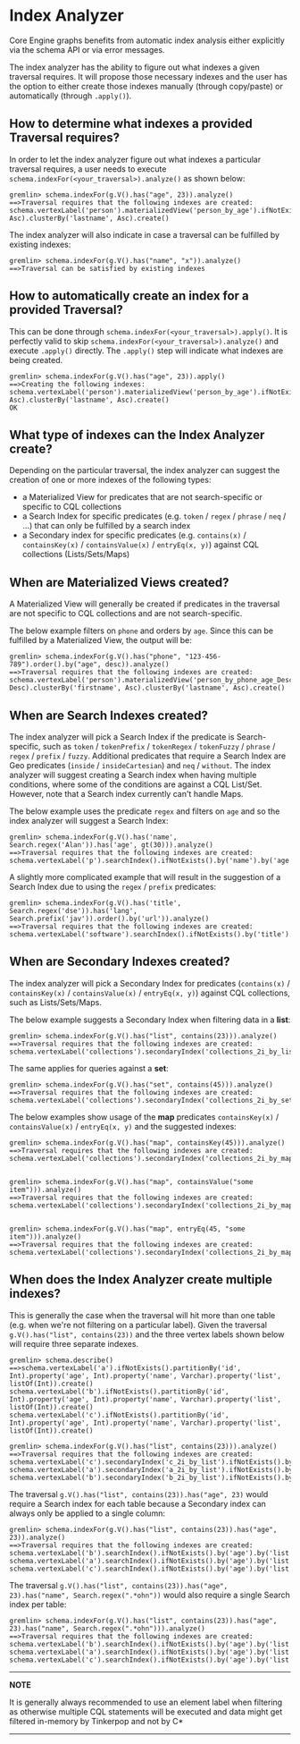 # Index Analyzer

Core Engine graphs benefits from automatic index analysis either explicitly via the schema API or via error messages.
 
The index analyzer has the ability to figure out what indexes a given traversal requires. It will propose those necessary indexes and the user has the option to either create those indexes manually (through copy/paste) or automatically (through `.apply()`).


## How to determine what indexes a provided Traversal requires?
In order to let the index analyzer figure out what indexes a particular traversal requires, a user needs to execute `schema.indexFor(<your_traversal>).analyze()` as shown below:

```
gremlin> schema.indexFor(g.V().has("age", 23)).analyze()
==>Traversal requires that the following indexes are created:
schema.vertexLabel('person').materializedView('person_by_age').ifNotExists().partitionBy('age').clusterBy('firstname', Asc).clusterBy('lastname', Asc).create()
```

The index analyzer will also indicate in case a traversal can be fulfilled by existing indexes:
```
gremlin> schema.indexFor(g.V().has("name", "x")).analyze()
==>Traversal can be satisfied by existing indexes
```

## How to automatically create an index for a provided Traversal?

This can be done through `schema.indexFor(<your_traversal>).apply()`. It is perfectly valid to skip `schema.indexFor(<your_traversal>).analyze()`
and execute `.apply()` directly. The `.apply()` step will indicate what indexes are being created.

```
gremlin> schema.indexFor(g.V().has("age", 23)).apply()
==>Creating the following indexes:
schema.vertexLabel('person').materializedView('person_by_age').ifNotExists().partitionBy('age').clusterBy('firstname', Asc).clusterBy('lastname', Asc).create()
OK
```

## What type of indexes can the Index Analyzer create?

Depending on the particular traversal, the index analyzer can suggest the creation of one or more indexes of the following types:

* a Materialized View for predicates that are not search-specific or specific to CQL collections
* a Search Index for specific predicates (e.g. `token` / `regex` / `phrase` / `neq` / ...) that can only be fulfilled by a search index
* a Secondary index for specific predicates (e.g. `contains(x)` / `containsKey(x)` / `containsValue(x)` / `entryEq(x, y)`) against CQL collections (Lists/Sets/Maps)

## When are Materialized Views created?

A Materialized View will generally be created if predicates in the traversal are not specific to CQL collections and are not search-specific.

The below example filters on `phone` and orders by `age`. Since this can be fulfilled by a Materialized View, the output will be:
```
gremlin> schema.indexFor(g.V().has("phone", "123-456-789").order().by("age", desc)).analyze()
==>Traversal requires that the following indexes are created:
schema.vertexLabel('person').materializedView('person_by_phone_age_Desc').ifNotExists().partitionBy('phone').clusterBy('age', Desc).clusterBy('firstname', Asc).clusterBy('lastname', Asc).create()
```

## When are Search Indexes created?

The index analyzer will pick a Search Index if the predicate is Search-specific, such as `token` / `tokenPrefix` / `tokenRegex` / `tokenFuzzy` / `phrase` / `regex` / `prefix` / `fuzzy`.
Additional predicates that require a Search Index are Geo predicates (`inside` / `insideCartesian`) and `neq` / `without`.
The index analyzer will suggest creating a Search index when having multiple conditions, where some of the conditions are against a CQL List/Set. However, note that
a Search index currently can't handle Maps.

The below example uses the predicate `regex` and filters on `age` and so the index analyzer will suggest a Search Index: 
```
gremlin> schema.indexFor(g.V().has('name', Search.regex('Alan')).has('age', gt(30))).analyze()
==>Traversal requires that the following indexes are created:
schema.vertexLabel('p').searchIndex().ifNotExists().by('name').by('age').create()
```

A slightly more complicated example that will result in the suggestion of a Search Index due to using the `regex` / `prefix` predicates:
```
gremlin> schema.indexFor(g.V().has('title', Search.regex('dse')).has('lang', Search.prefix('jav')).order().by('url')).analyze()
==>Traversal requires that the following indexes are created:
schema.vertexLabel('software').searchIndex().ifNotExists().by('title').by('lang').by('url').create()
```

## When are Secondary Indexes created?

The index analyzer will pick a Secondary Index for predicates (`contains(x)` / `containsKey(x)` / `containsValue(x)` / `entryEq(x, y)`)  against CQL collections, such as Lists/Sets/Maps. 

The below example suggests a Secondary Index when filtering data in a **list**:
```
gremlin> schema.indexFor(g.V().has("list", contains(23))).analyze()
==>Traversal requires that the following indexes are created:
schema.vertexLabel('collections').secondaryIndex('collections_2i_by_list').ifNotExists().by('list').indexValues().create()
```

The same applies for queries against a **set**:
```
gremlin> schema.indexFor(g.V().has("set", contains(45))).analyze()
==>Traversal requires that the following indexes are created:
schema.vertexLabel('collections').secondaryIndex('collections_2i_by_set').ifNotExists().by('set').indexValues().create()
```

The below examples show usage of the **map** predicates `containsKey(x)` / `containsValue(x)` / `entryEq(x, y)` and the suggested indexes:
```
gremlin> schema.indexFor(g.V().has("map", containsKey(45))).analyze()
==>Traversal requires that the following indexes are created:
schema.vertexLabel('collections').secondaryIndex('collections_2i_by_map1').ifNotExists().by('map').indexKeys().create()


gremlin> schema.indexFor(g.V().has("map", containsValue("some item"))).analyze()
==>Traversal requires that the following indexes are created:
schema.vertexLabel('collections').secondaryIndex('collections_2i_by_map2').ifNotExists().by('map').indexValues().create()


gremlin> schema.indexFor(g.V().has("map", entryEq(45, "some item"))).analyze()
==>Traversal requires that the following indexes are created:
schema.vertexLabel('collections').secondaryIndex('collections_2i_by_map3').ifNotExists().by('map').indexEntries().create()
```

## When does the Index Analyzer create multiple indexes?

This is generally the case when the traversal will hit more than one table (e.g. when we're not filtering on a particular label).
Given the traversal `g.V().has("list", contains(23))` and the three vertex labels shown below will require three separate indexes.

```
gremlin> schema.describe()
==>schema.vertexLabel('a').ifNotExists().partitionBy('id', Int).property('age', Int).property('name', Varchar).property('list', listOf(Int)).create()
schema.vertexLabel('b').ifNotExists().partitionBy('id', Int).property('age', Int).property('name', Varchar).property('list', listOf(Int)).create()
schema.vertexLabel('c').ifNotExists().partitionBy('id', Int).property('age', Int).property('name', Varchar).property('list', listOf(Int)).create()
```

```
gremlin> schema.indexFor(g.V().has("list", contains(23))).analyze()
==>Traversal requires that the following indexes are created:
schema.vertexLabel('c').secondaryIndex('c_2i_by_list').ifNotExists().by('list').indexValues().create()
schema.vertexLabel('a').secondaryIndex('a_2i_by_list').ifNotExists().by('list').indexValues().create()
schema.vertexLabel('b').secondaryIndex('b_2i_by_list').ifNotExists().by('list').indexValues().create()
```

The traversal `g.V().has("list", contains(23)).has("age", 23)` would require a Search index for each table because a Secondary index can always only be applied to a single column:
```
gremlin> schema.indexFor(g.V().has("list", contains(23)).has("age", 23)).analyze()
==>Traversal requires that the following indexes are created:
schema.vertexLabel('b').searchIndex().ifNotExists().by('age').by('list').create()
schema.vertexLabel('a').searchIndex().ifNotExists().by('age').by('list').create()
schema.vertexLabel('c').searchIndex().ifNotExists().by('age').by('list').create()
```

The traversal `g.V().has("list", contains(23)).has("age", 23).has("name", Search.regex(".*ohn"))` would also require a single Search index per table:

```
gremlin> schema.indexFor(g.V().has("list", contains(23)).has("age", 23).has("name", Search.regex(".*ohn"))).analyze()
==>Traversal requires that the following indexes are created:
schema.vertexLabel('b').searchIndex().ifNotExists().by('age').by('list').by('name').create()
schema.vertexLabel('a').searchIndex().ifNotExists().by('age').by('list').by('name').create()
schema.vertexLabel('c').searchIndex().ifNotExists().by('age').by('list').by('name').create()
```

---

**NOTE**

It is generally always recommended to use an element label when filtering as otherwise multiple CQL statements will be executed and data might get filtered in-memory by Tinkerpop and not by C* 

---